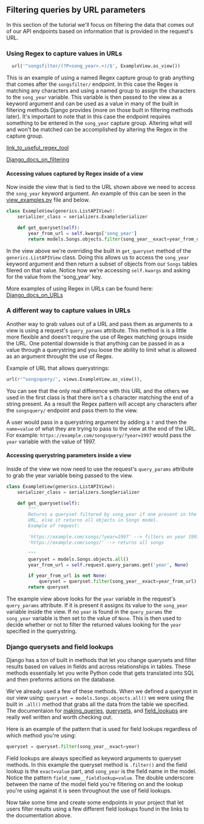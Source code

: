 ## Filtering queries by URL parameters
In this section of the tutorial we'll focus on filtering the data that comes out of our API endpoints based on information that is provided in the request's URL. 

### Using Regex to capture values in URLs 
```Python 
  url('^songsfilter/(?P<song_year>.+)/$', ExampleView.as_view())
```
This is an example of using a named Regex capture group to grab anything that comes after the ```songsfilter/``` endpoint. In this case the Regex is matching any characters and using a named group to assign the characters to the ```song_year``` variable. This variable is then passed to the view as a keyword argument and can be used as a value in many of the built in filtering methods Django provides (more on those built in filtering methods later). It's important to note that in this case the endpoint requires something to be entered in the ```song_year``` capture group. Altering what will and won't be matched can be accomplished by altering the Regex in the capture group. 

[link_to_useful_regex_tool](http://regexr.com/)

[Django_docs_on_filtering](http://www.django-rest-framework.org/api-guide/filtering/#filtering)


#### Accessing values captured by Regex inside of a view
Now inside the view that is tied to the URL shown above we need to access the ```song_year``` keyword argument. An example of this can be seen in the [view_examples.py](https://github.com/Zak-Kent/Hack_O_DjangoREST_Tut/blob/master/filtering/view_examples.py#L20) file and below.
```Python
class ExampleView(generics.ListAPIView):
    serializer_class = serializers.ExampleSerializer

    def get_queryset(self):
        year_from_url = self.kwargs['song_year']
        return models.Songs.objects.filter(song_year__exact=year_from_url)
```
In the view above we're overriding the built in ```get_queryset``` method of the ```generics.ListAPIView``` class. Doing this allows us to access the ```song_year``` keyword argument and then return a subset of objects from our ```Songs``` tables filered on that value. Notice how we're accessing ```self.kwargs``` and asking for the  value from the 'song_year' key.  

More examples of using Regex in URLs can be found here:
[Django_docs_on_URLs](https://docs.djangoproject.com/en/1.10/topics/http/urls/)

### A different way to capture values in URLs
Another way to grab values out of a URL and pass them as  arguments to a view is using a request's ```query_params``` attribute. This method is is a little more flexible and doesn't require the use of Regex matching groups inside the URL. One potential downside is that anything can be passed in as a value through a querystring and you loose the ability to limit what is allowed as an argument throught the use of Regex. 

Example of URL that allows querystrings:
```Python
url(r'^songsquery/', views.ExampleView.as_view()),
```
You can see that the only real difference with this URL and the others we used in the first class is that there isn't a ```$``` character matching the end of a string present. As a result the Regex pattern will accept any characters after the ```songsquery/``` endpoint and pass them to the view. 

A user would pass in a querystring argument by adding a ```?``` and then the ```name=value``` of what they are trying to pass to the view at the end of the URL. For example: ```https://example.com/songsquery/?year=1997``` would pass the ```year``` variable with the value of 1997. 

#### Accessing querystring parameters inside a view
Inside of the view we now need to use the request's ```query_params``` attribute to grab the year variable being passed to the view.

```Python
class ExampleView(generics.ListAPIView):
    serializer_class = serializers.SongSerializer

    def get_queryset(self):
        """
        Returns a queryset filtered by song_year if one present in the 
        URL, else it returns all objects in Songs model. 
        Example of request: 

        'https://example.com/songs/?year=1997' --> filters on year 1997
        'https://example.com/songs/' --> returns all songs

        """
        queryset = models.Songs.objects.all()
        year_from_url = self.request.query_params.get('year', None)

        if year_from_url is not None:
            queryset = queryset.filter(song_year__exact=year_from_url)
        return queryset
```
The example view above looks for the ```year``` variable in the request's ```query_params``` attribute. If it is present it assigns its value to the ```song_year``` variable inside the view. If no ```year``` is found in the ```query_params``` the ```song_year``` variable is then set to the value of ```None```. This is then used to decide whether or not to filter the returned values looking for the ```year``` specified in the querystring.

### Django querysets and field lookups
Django has a ton of built in methods that let you change querysets and filter results based on values in fields and across relationships in tables. These methods essentially let you write Python code that gets translated into SQL and then preforms actions on the database. 

We've already used a few of these methods. When we defined a queryset in our view using: ```queryset = models.Songs.objects.all()``` we were using the built in ```.all()``` method that grabs all the data from the table we specified. The documentaion for [making_queries](https://docs.djangoproject.com/en/1.10/topics/db/queries/), [querysets](https://docs.djangoproject.com/en/1.10/ref/models/querysets/), and [field_lookups](https://docs.djangoproject.com/en/1.10/ref/models/querysets/#field-lookups) are really well written and worth checking out. 

Here is an example of the pattern that is used for field lookups regardless of which method you're using:
```Python
queryset = queryset.filter(song_year__exact=year)
```
Field lookups are always specified as keyword arguments to queryset methods. In this example the queryset method is ```.filter()``` and the field lookup is the ```exact=value``` part, and ```song_year``` is the field name in the model. Notice the pattern ```field_name__fieldlookup=value```. The double underscore between the name of the model field you're filtering on and the lookup you're using against it is seen throughout the use of field lookups. 

Now take some time and create some endpoints in your project that let users filter results using a few different field lookups found in the links to the documentation above. 






